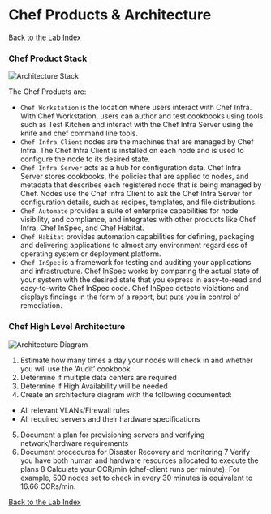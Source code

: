 # Chef Products & Architecture
  
[Back to the Lab Index](../README.md#cooking-up-compliance---workshop)
  
### Chef Product Stack
  
![Architecture Stack](/labs/images/architecture_stack.png "Architecture Stack")
  
The Chef Products are:
 - ```Chef Workstation``` is the location where users interact with Chef Infra. With Chef Workstation, users can author and test cookbooks using tools such as Test Kitchen and interact with the Chef Infra Server using the knife and chef command line tools.
 - ```Chef Infra Client``` nodes are the machines that are managed by Chef Infra. The Chef Infra Client is installed on each node and is used to configure the node to its desired state.
 - ```Chef Infra Server``` acts as a hub for configuration data. Chef Infra Server stores cookbooks, the policies that are applied to nodes, and metadata that describes each registered node that is being managed by Chef. Nodes use the Chef Infra Client to ask the Chef Infra Server for configuration details, such as recipes, templates, and file distributions.
 - ```Chef Automate``` provides a suite of enterprise capabilities for node visibility, and compliance, and integrates with other products like Chef Infra, Chef InSpec, and Chef Habitat.
  - ```Chef Habitat``` provides automation capabilities for defining, packaging and delivering applications to almost any environment regardless of operating system or deployment platform. 
  - ```Chef InSpec``` is a framework for testing and auditing your applications and infrastructure. Chef InSpec works by comparing the actual state of your system with the desired state that you express in easy-to-read and easy-to-write Chef InSpec code. Chef InSpec detects violations and displays findings in the form of a report, but puts you in control of remediation.
  
### Chef High Level Architecture
  
  
![Architecture Diagram](/labs/images/architecture_diagram.png "Architecture Diagram")
  
1. Estimate how many times a day your nodes will check in and whether you will use the ‘Audit’ cookbook
2. Determine if multiple data centers are required
3. Determine if High Availability will be needed
4. Create an architecture diagram with the following documented:
  * All relevant VLANs/Firewall rules
  * All required servers and their hardware specifications 
5. Document a plan for provisioning servers and verifying network/hardware requirements 
6. Document procedures for Disaster Recovery and monitoring
7 Verify you have both human and hardware resources allocated to execute the plans
8 Calculate your CCR/min (chef-client runs per minute). For example, 500 nodes set to check in every 30 minutes is equivalent to 16.66 CCRs/min.


  
  
[Back to the Lab Index](../README.md#cooking-up-compliance---workshop)
